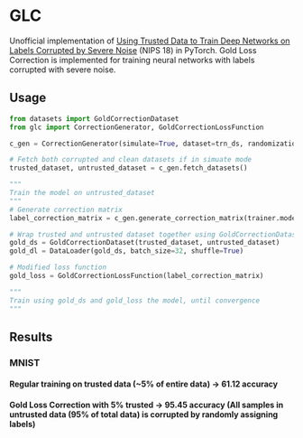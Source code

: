 # GLC
Unofficial implementation of [Using Trusted Data to Train Deep Networks on
Labels Corrupted by Severe Noise](https://arxiv.org/pdf/1802.05300.pdf) (NIPS 18) in PyTorch. Gold Loss Correction is implemented for training neural networks with labels corrupted with severe noise.

## Usage
```python
from datasets import GoldCorrectionDataset
from glc import CorrectionGenerator, GoldCorrectionLossFunction

c_gen = CorrectionGenerator(simulate=True, dataset=trn_ds, randomization_strength=1.0)

# Fetch both corrupted and clean datasets if in simuate mode
trusted_dataset, untrusted_dataset = c_gen.fetch_datasets()

"""
Train the model on untrusted_dataset
"""
# Generate correction matrix
label_correction_matrix = c_gen.generate_correction_matrix(trainer.model, 32)

# Wrap trusted and untrusted dataset together using GoldCorrectionDataset class
gold_ds = GoldCorrectionDataset(trusted_dataset, untrusted_dataset)
gold_dl = DataLoader(gold_ds, batch_size=32, shuffle=True)

# Modified loss function
gold_loss = GoldCorrectionLossFunction(label_correction_matrix)

"""
Train using gold_ds and gold_loss the model, until convergence
"""
```

## Results
### MNIST
#### Regular training on trusted data (~5% of entire data) -> 61.12 accuracy
#### Gold Loss Correction with 5% trusted -> 95.45 accuracy (All samples in untrusted data (95% of total data) is corrupted by randomly assigning labels)
